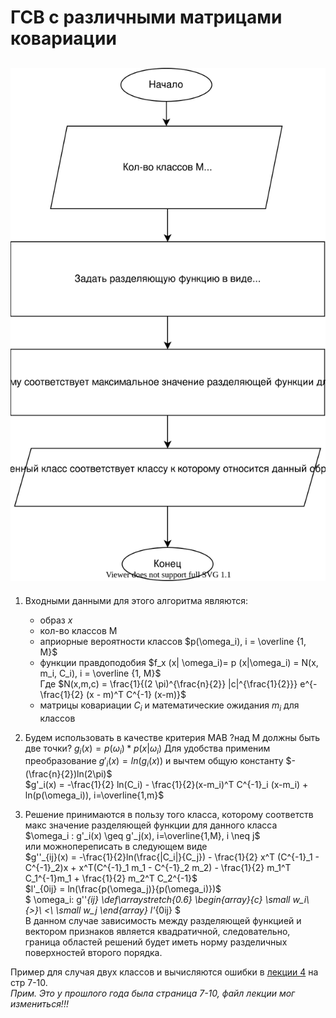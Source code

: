# ГСВ с различными матрицами ковариации

## ![scheme](gsv_s_razn_matr_kovar.svg)

1) Входными данными для этого алгоритма являются:

   + образ $x$
   + кол-во классов M
   + априорные вероятности классов $p(\omega_i), i = \overline {1, M}$
   + функции правдоподобия  $f_x (x| \omega_i)= p (x|\omega_i) = N(x, m_i, C_i), i = \overline {1, M}$  
   Где $N(x,m,c) = \frac{1}{(2 \pi)^{\frac{n}{2}} |c|^{\frac{1}{2}}} e^{-\frac{1}{2} (x - m)^T C^{-1} (x-m)}$  
   + матрицы ковариации $C_i$ и математические ожидания $m_i$ для классов

2) Будем использовать в качестве критерия MAB ?над M должны быть две точки? $g_i(x)=p(\omega_i) * p(x|\omega_i)$ Для удобства применим преобразование $g'_i(x)=ln(g_i(x))$ и вычтем общую константу $-(\frac{n}{2})ln(2\pi)$  
$g'_i(x) = -\frac{1}{2} ln(C_i) - \frac{1}{2}(x-m_i)^T C^{-1}_i (x-m_i) + ln(p(\omega_i)), i=\overline{1,m}$
3) Решение принимаются в пользу того класса, которому соответств макс значение разделяющей функции для данного класса  
$\omega_i : g'_i(x) \geq g'_j(x), i=\overline{1,M}, i \neq j$  
или можнопереписать в следующем виде  
$g''_{ij}(x) = -\frac{1}{2}ln(\frac{|C_i|}{C_j}) - \frac{1}{2} x^T (C^{-1}_1 - C^{-1}_2)x + x^T(C^{-1}_1 m_1 - C^{-1}_2 m_2) - \frac{1}{2} m_1^T C_1^{-1}m_1 + \frac{1}{2} m_2^T C_2^{-1}$  
$l'_{0ij} = ln(\frac{p(\omega_j)}{p(\omega_i)})$  
   $
   \omega_i:
   g''_{ij}
   \def\arraystretch{0.6}
   \begin{array}{c}
   \small w_i\\
   {>}\\
   <\\
   \small w_j
   \end{array}
   l'_{0ij}
   $  
   В данном случае зависимость между разделяющей функцией и вектором признаков является квадратичной, следовательно, граница областей решений будет иметь норму разделичных поверхностей второго порядка.  
  
Пример для случая двух классов и вычисляются ошибки в [лекции 4](../лекции%20с%20мудла/v4.pdf) на стр 7-10.  
<em>Прим. Это у прошлого года была страница 7-10, файл лекции мог измениться!!!<em>
